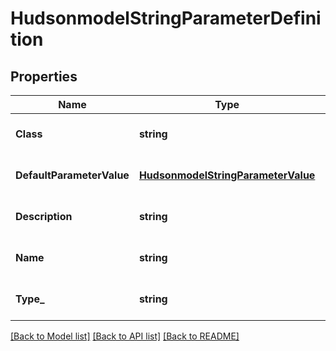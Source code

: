 # HudsonmodelStringParameterDefinition

## Properties
Name | Type | Description | Notes
------------ | ------------- | ------------- | -------------
**Class** | **string** |  | [optional] [default to null]
**DefaultParameterValue** | [**HudsonmodelStringParameterValue**](hudsonmodelStringParameterValue.md) |  | [optional] [default to null]
**Description** | **string** |  | [optional] [default to null]
**Name** | **string** |  | [optional] [default to null]
**Type_** | **string** |  | [optional] [default to null]

[[Back to Model list]](../README.md#documentation-for-models) [[Back to API list]](../README.md#documentation-for-api-endpoints) [[Back to README]](../README.md)


